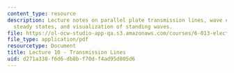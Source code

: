 ```yaml
---
content_type: resource
description: Lecture notes on parallel plate transmission lines, wave equations, sinusoidal
  steady states, and visualization of standing waves.
file: https://ol-ocw-studio-app-qa.s3.amazonaws.com/courses/6-013-electromagnetics-and-applications-fall-2005/d271a338f6d6db8bf70df4ad95d805d6_lec10.pdf
file_type: application/pdf
resourcetype: Document
title: Lecture 10 - Transmission Lines
uid: d271a338-f6d6-db8b-f70d-f4ad95d805d6
---
```

